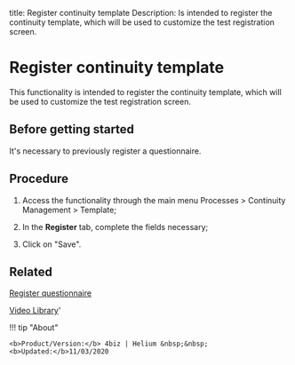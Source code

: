 title: Register continuity template
Description: Is intended to register the continuity template, which will be used to customize the test registration screen.
# Register continuity template

This functionality is intended to register the continuity template, which will be used to customize the test registration screen.

Before getting started
--------------------------

It's necessary to previously register a questionnaire.

Procedure
-------------

1.  Access the functionality through the main menu Processes \> Continuity
    Management \> Template;

2.  In the **Register** tab, complete the fields necessary;

3.  Click on "Save".

Related
-----------

[Register questionnaire](/en-us/4biz-helium/platform-administration/questionnaires/questionaires-management/register-questionnaire.html)

<i class='fa fa-youtube-play  fa-2x' style='color:#97ce17;vertical-align: middle;'> </i> [Video Library](https://www.youtube.com/playlist?list=PLB5qK2uzf2RPwpIsGu97d5LVHeTNzpTMC)'

!!! tip "About"

    <b>Product/Version:</b> 4biz | Helium &nbsp;&nbsp;
    <b>Updated:</b>11/03/2020


